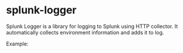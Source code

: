 # splunk-logger

Splunk Logger is a library for logging to Splunk using HTTP collector. It automatically collects environment information and adds it to log.

Example: